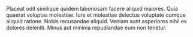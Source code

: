 Placeat odit similique quidem laboriosam facere aliquid maiores. Quia quaerat voluptas molestiae. Iure et molestiae delectus voluptate cumque aliquid ratione. Nobis recusandae aliquid. Veniam sunt asperiores nihil ex dolores deleniti. Minus aut minima repudiandae eum non tenetur.